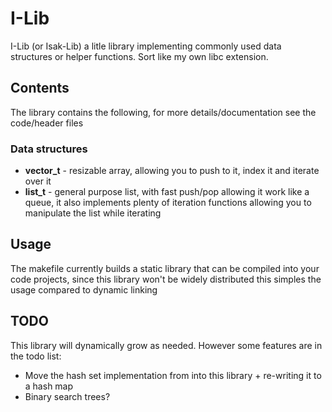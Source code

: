 # I-Lib
I-Lib (or Isak-Lib) a litle library implementing commonly used data structures or helper functions. Sort like my own libc extension.

## Contents
The library contains the following, for more details/documentation see the code/header files

### Data structures
* **vector_t** - resizable array, allowing you to push to it, index it and iterate over it
* **list_t** - general purpose list, with fast push/pop allowing it work like a queue, it also implements plenty of iteration functions allowing you to manipulate the list while iterating

## Usage
The makefile currently builds a static library that can be compiled into your code projects, since this library won't be widely distributed this simples the usage compared to dynamic linking

## TODO
This library will dynamically grow as needed. However some features are in the todo list:
* Move the hash set implementation from into this library + re-writing it to a hash map
* Binary search trees?
